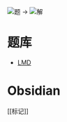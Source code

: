 ![题](http://wiki.logic-masters.de/images/7/74/Abc-box-A150px.png) ->
![解](http://wiki.logic-masters.de/images/a/ad/Abc-box-L150px.png)

# 题库
- [LMD](https://logic-masters.de/Raetselportal/Suche/erweitert.php?tag_id=1311)

# Obsidian

[[标记]]
